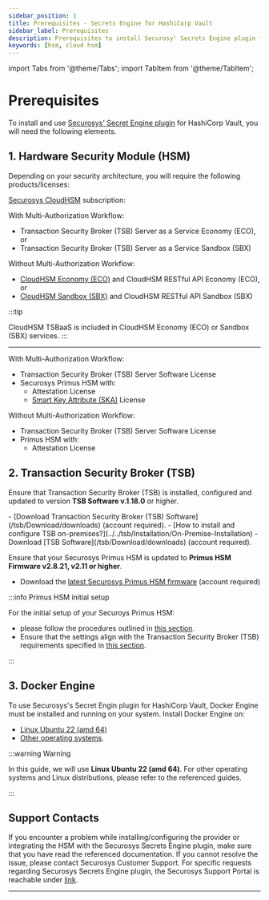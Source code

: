 ```yaml
---
sidebar_position: 1
title: Prerequisites - Secrets Engine for HashiCorp Vault
sidebar_label: Prerequisites
description: Prerequisites to install Securosy' Secrets Engine plugin for HashiCorp Vault
keywords: [hsm, cloud hsm]
---
```


import Tabs from '@theme/Tabs';
import TabItem from '@theme/TabItem';

# Prerequisites

To install and use [Securosys' Secret Engine plugin](../Concepts/secrets_engine_concept.md) for HashiCorp Vault, you will need the following elements.

## 1. Hardware Security Module (HSM)

Depending on your security architecture, you will require the following products/licenses:

<Tabs groupId="purchase-channel">
<TabItem value="cloud" label="Cloud" default>

[Securosys CloudHSM](/cloudhsm/overview/) subscription:

With Multi-Authorization Workflow: 

- Transaction Security Broker (TSB) Server as a Service Economy (ECO), or 
- Transaction Security Broker (TSB) Server as a Service Sandbox (SBX) 

Without Multi-Authorization Workflow: 

- [CloudHSM Economy (ECO)](/cloudhsm/Packages/economy) and CloudHSM RESTful API Economy (ECO), or 
- [CloudHSM Sandbox (SBX)](/cloudhsm/Packages/sandbox) and CloudHSM RESTful API Sandbox (SBX)

:::tip

CloudHSM TSBaaS is included in CloudHSM Economy (ECO) or Sandbox (SBX) services.
:::

---
</TabItem>
<TabItem value="on-premises" label="On-premises">

With Multi-Authorization Workflow: 

- Transaction Security Broker (TSB) Server Software License 
- Securosys Primus HSM with: 
    - Attestation License 
    - [Smart Key Attribute (SKA)](/tsb/Tutorials/TransactionSecurityBroker/smart-key-attributes) License 

Without Multi-Authorization Workflow: 

- Transaction Security Broker (TSB) Server Software License 
- Primus HSM with: 
    - Attestation License

</TabItem>
</Tabs>

## 2. Transaction Security Broker (TSB)

Ensure that Transaction Security Broker (TSB) is installed, configured and updated to version **TSB Software v.1.18.0** or higher. 

<Tabs groupId="purchase-channel">
<TabItem value="cloud" label="Cloud" default>
- [Download Transaction Security Broker (TSB) Software](/tsb/Download/downloads) (account required).

</TabItem>
<TabItem value="on-premises" label="On-premises">
- [How to install and configure TSB on-premises?](../../tsb/Installation/On-Premise-Installation)
- Download [TSB Software](/tsb/Download/downloads) (account required).

Ensure that your Securosys Primus HSM is updated to **Primus HSM Firmware v2.8.21, v2.11 or higher**. 
- Download the [latest Securosys Primus HSM firmware](https://support.securosys.com/external/knowledge-base/article/111) (account required)

:::info Primus HSM initial setup

For the initial setup of your Securoys Primus HSM:
- please follow the procedures outlined in [this section](../../hsm/Installation/Setup/UserGuide/GetStarted/HSM-Setup-v2-11-1).
- Ensure that the settings align with the Transaction Security Broker (TSB) requirements specified in [this section](../../tsb/Installation/hsm-device-setup-tsb).

:::

</TabItem>
</Tabs>

## 3. Docker Engine

To use Securosys's Secret Engin plugin for HashiCorp Vault, Docker Engine must be installed and running on your system. Install Docker Engine on:

- [Linux Ubuntu 22 (amd 64)](https://docs.docker.com/engine/install/ubuntu/)
- [Other operating systems](https://docs.docker.com/get-docker/).

:::warning Warning

In this guide, we will use **Linux Ubuntu 22 (amd 64)**. For other operating systems and Linux distributions, please refer to the referenced guides.

:::

 
## Support Contacts

If you encounter a problem while installing/configuring the provider or integrating the HSM with the Securosys Secrets Engine plugin, make sure that you have read the referenced documentation. If you cannot resolve the issue, please contact Securosys Customer Support. For specific requests regarding Securosys Secrets Engine plugin, the Securosys Support Portal is reachable under [link](https://support.securosys.com/).  

---